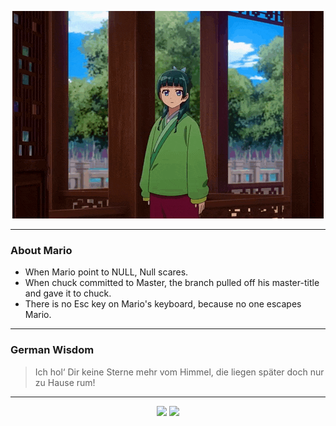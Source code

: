 <p align="center">
  <img src="assets/maomao.gif" />
</p>

---

### About Mario
- When Mario point to NULL, Null scares.
- When chuck committed to Master, the branch pulled off his master-title and gave it to chuck.
- There is no Esc key on Mario's keyboard, because no one escapes Mario.

---

### German Wisdom
> Ich hol‘ Dir keine Sterne mehr vom Himmel, die liegen später doch nur zu Hause rum!

---

<p align="center">
  <a>
    <img height="180em" src="https://github-readme-stats-eight-theta.vercel.app/api?username=Torfkopp&show_icons=true&theme=dark&include_all_commits=true&count_private=true"/>
  </a>
  <a href="https://github.com/Torfkopp?tab=repositories">
    <img height="180em" src="https://github-readme-stats-eight-theta.vercel.app/api/top-langs/?username=torfkopp&layout=compact&theme=dark&langs_count=8&hide=java"/>
  </a>
</p>
